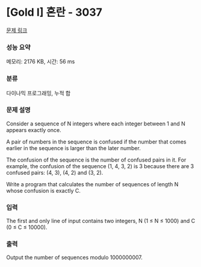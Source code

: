 # [Gold I] 혼란 - 3037 

[문제 링크](https://www.acmicpc.net/problem/3037) 

### 성능 요약

메모리: 2176 KB, 시간: 56 ms

### 분류

다이나믹 프로그래밍, 누적 합

### 문제 설명

<p>Consider a sequence of N integers where each integer between 1 and N appears exactly once. </p>

<p>A pair of numbers in the sequence is confused if the number that comes earlier in the sequence is larger than the later number. </p>

<p>The confusion of the sequence is the number of confused pairs in it. For example, the confusion of the sequence (1, 4, 3, 2) is 3 because there are 3 confused pairs: (4, 3), (4, 2) and (3, 2). </p>

<p>Write a program that calculates the number of sequences of length N whose confusion is exactly C. </p>

### 입력 

 <p>The first and only line of input contains two integers, N (1 ≤ N ≤ 1000) and C (0 ≤ C ≤ 10000). </p>

<p> </p>

### 출력 

 <p>Output the number of sequences modulo 1000000007. </p>

<p> </p>

